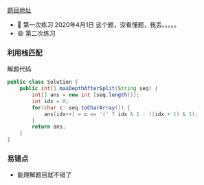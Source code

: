 [题目地址](https://leetcode-cn.com/problems/maximum-nesting-depth-of-two-valid-parentheses-strings/)



- :slightly_smiling_face: 第一次练习 2020年4月1日 这个题，没看懂题，我丢。。。。。
- :smile: 第二次练习 



### 利用栈匹配

解题代码

```java
public class Solution {
    public int[] maxDepthAfterSplit(String seq) {
        int[] ans = new int [seq.length()];
        int idx = 0;
        for(char c: seq.toCharArray()) {
            ans[idx++] = c == '(' ? idx & 1 : ((idx + 1) & 1);
        }
        return ans;
    }
}
```



### 易错点

- 能理解题目就不错了

